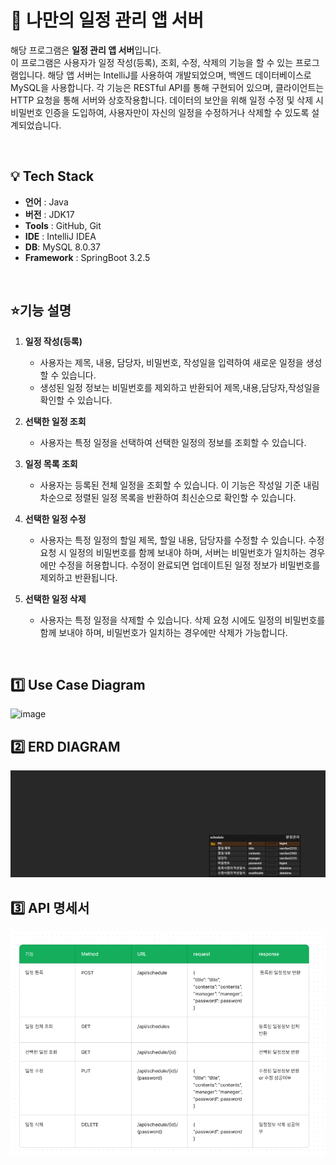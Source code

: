 # 🚩 나만의 일정 관리 앱 서버

해당 프로그램은 **일정 관리 앱 서버**입니다.<br/>
이 프로그램은 사용자가 일정 작성(등록), 조회, 수정, 삭제의 기능을 할 수 있는 프로그램입니다. 
해당 앱 서버는 IntelliJ를 사용하여 개발되었으며, 백엔드 데이터베이스로 MySQL을 사용합니다. 
각 기능은 RESTful API를 통해 구현되어 있으며, 클라이언트는 HTTP 요청을 통해 서버와 상호작용합니다. 
데이터의 보안을 위해 일정 수정 및 삭제 시 비밀번호 인증을 도입하여, 사용자만이 자신의 일정을 수정하거나 삭제할 수 있도록 설계되었습니다.

<br>

## 💡 Tech Stack
-   **언어**  : Java
-   **버전** : JDK17
-   **Tools** : GitHub, Git
-   **IDE** : IntelliJ IDEA
-   **DB**: MySQL 8.0.37 
-   **Framework** : SpringBoot 3.2.5

<br>

## ⭐기능 설명

1. **일정 작성(등록)**

    - 사용자는 제목, 내용, 담당자, 비밀번호, 작성일을 입력하여 새로운 일정을 생성할 수 있습니다.
    - 생성된 일정 정보는 비밀번호를 제외하고 반환되어 제목,내용,담당자,작성일을 확인할 수 있습니다. 

2. **선택한 일정 조회**
    
    - 사용자는 특정 일정을 선택하여 선택한 일정의 정보를 조회할 수 있습니다.
      
3. **일정 목록 조회**

    - 사용자는 등록된 전체 일정을 조회할 수 있습니다. 이 기능은 작성일 기준 내림차순으로 정렬된 일정 목록을 반환하여 최신순으로 확인할 수 있습니다.
  
4. **선택한 일정 수정**

    - 사용자는 특정 일정의 할일 제목, 할일 내용, 담당자를 수정할 수 있습니다. 수정 요청 시 일정의 비밀번호를 함께 보내야 하며, 서버는 비밀번호가 일치하는 경우에만 수정을 허용합니다.
      수정이 완료되면 업데이트된 일정 정보가 비밀번호를 제외하고 반환됩니다.
  
5. **선택한 일정 삭제**

     - 사용자는 특정 일정을 삭제할 수 있습니다. 삭제 요청 시에도 일정의 비밀번호를 함께 보내야 하며, 비밀번호가 일치하는 경우에만 삭제가 가능합니다.     
<br>


## 1️⃣ Use Case Diagram

![image](https://github.com/HaejungHan/assignment_personal2/assets/130989670/58307f6c-8dd3-45ec-89c2-fcc672494289)


## 2️⃣ ERD DIAGRAM

![image](https://github.com/HaejungHan/assignment_personal2/blob/main/src/main/java/com/sparta/schedule/ERD-schedule.png?raw=true)



## 3️⃣ API 명세서

![image](https://github.com/HaejungHan/assignment_personal2/blob/main/src/main/java/com/sparta/schedule/schedule-API.png?raw=true)


<br>
